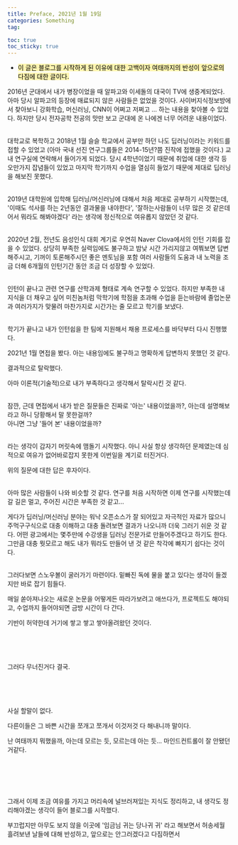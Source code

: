 ```yaml
---
title: Preface, 2021년 1월 19일
categories: Something
tag: 

toc: true
toc_sticky: true
---
```

- <mark style='background-color: #fff5b1'> 이 글은 블로그를 시작하게 된 이유에 대한 고백이자 여태까지의 반성이 앞으로의 다짐에 대한 글이다. </mark>
  
2016년 군대에서 내가 병장이었을 때 알파고와 이세돌의 대국이 TV에 생중계되었다.
아마 당시 알파고의 등장에 매료되지 않은 사람들은 없었을 것이다.
사이버지식정보방에서 찾아보니 강화학습, 머신러닝, CNN이 어쩌고 저쩌고 ... 하는 내용을 찾아볼 수 있었다.
하지만 당시 전자공학 전공의 맛만  보고 군대에 온 나에겐 너무 어려운 내용이었다.<br><br>

대학교로 복학하고 2018년 1월 슬슬 학교에서 공부만 하던 나도 딥러닝이라는 키워드를 접할 수 있었고 (아마 국내 선진 연구그룹들은 2014-15년?쯤 진작에 접했을 것이다.) 교내 연구실에 연락해서 들어가게 되었다.
당시 4학년이었기 때문에 취업에 대한 생각 등 오만가지 잡념들이 있었고 마지막 학기까지 수업을 열심히 들었기 때문에 제대로 딥러닝을 해보진 못했다.<br><br>

2019년 대학원에 입학해 딥러닝/머신러닝에 대해서 처음 제대로 공부하기 시작했는데, '이때도 석사를 하는 2년동안 결과물을 내야한다', '잘하는사람들이 너무 많은 것 같은데 어서 뭐라도 해봐야겠다' 
라는 생각에 정신적으로 여유롭지 않았던 것 같다. <br><br>

2020년 2월, 전년도 음성인식 대회 계기로 우연히 Naver Clova에서의 인턴 기회를 잡을 수 있었다.
상당히 부족한 실력임에도 불구하고 밤낮 시간 가리지않고 여쭤보면 답변해주시고, 기꺼이 토론해주시던 좋은 멘토님을 포함 여러 사람들의 도움과 내 노력을 조금 더해 6개월의 인턴기간 동안 조금 더 성장할 수 있었다. <br><br>

인턴이 끝나고 관련 연구를 산학과제 형태로 계속 연구할 수 있었다.
하지만 부족한 내 지식을 더 채우고 싶어 미친놈처럼 막학기에 학점을 초과해 수업을 듣는바람에 졸업논문과 여러가지가 맞물려 마찬가지로 시간가는 줄 모르고 학기를 보냈다.<br><br>

학기가 끝나고 내가 인턴쉽을 한 팀에 지원해서 채용 프로세스를 바닥부터 다시 진행했다.


2021년 1월 면접을 봤다.
아는 내용임에도 불구하고 명확하게 답변하지 못했던 것 같다.


결과적으로 탈락했다.


아마 이론적(기술적)으로 내가 부족하다고 생각해서 탈락시킨 것 같다.<br><br>


잠깐, 근데 면접에서 내가 받은 질문들은 진짜로 '아는' 내용이었을까?, 아는데 설명해보라고 하니 당황해서 말 못한걸까?<br>
아니면 그냥 '들어 본' 내용이었을까?<br><br>


라는 생각이 갑자기 머릿속에 맴돌기 시작했다.
아니 사실 항상 생각하던 문제였는데 심적으로 여유가 없어바로잡지 못한게 이번일을 계기로 터진거다.<br>


위의 질문에 대한 답은 후자이다.<br><br>


아마 많은 사람들이 나와 비슷할 것 같다. 연구를 처음 시작하면 이제 연구를 시작했는데 갈 길은 멀고, 주어진 시간은 부족한 것 같고... 


게다가 딥러닝/머신러닝 분야는 워낙 오픈소스가 잘 되어있고 자극적인 자료가 많으니 주먹구구식으로 대충 이해하고 대충 돌려보면 결과가 나오니까 더욱 그러기 쉬운 것 같다.
어떤 광고에서는 몇주만에 수강생을 딥러닝 전문가로 만들어주겠다고 하기도 한다. 
그만큼 대충 뭣모르고 해도 내가 뭐라도 만들어 낸 것 같은 착각에 빠지기 쉽다는 것이다.  <br><br>


그러다보면 스노우볼이 굴러가기 마련이다.
밑빠진 독에 물을 붙고 있다는 생각이 들겠지만 바로 잡기 힘들다.

매일 쏟아져나오는 새로운 논문을 어떻게든 따라가보려고 애쓰다가, 프로젝트도 해야되고, 수업까지 들어야되면 금방 시간이 다 간다.

기반이 허약한데 거기에 쌓고 쌓고 쌓아올려왔던 것이다.

<br><br><br>

그러다 무너진거다 결국.

<br><br><br>

사실 할말이 없다.

다른이들은 그 바쁜 시간을 쪼개고 쪼개서 이것저것 다 해내니까 말이다.

난 여태까지 뭐했을까, 아는데 모르는 듯, 모르는데 아는 듯... 마인드컨트롤이 잘 안됐던거같다.

<br><br><br><br>

그래서 이제 조금 여유를 가지고 머리속에 널브러져있는 지식도 정리하고, 내 생각도 정리해야겠는 생각이 들어 블로그를 시작했다.

부끄럽지만 아무도 보지 않을 이곳에 '임금님 귀는 당나귀 귀' 라고 해보면서 허송세월 흘려보낸 날들에 대해 반성하고, 앞으로는 안그러겠다고 다짐하면서
